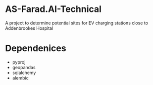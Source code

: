 # AS-Farad.AI-Technical
A project to determine potential sites for EV charging stations close to Addenbrookes Hospital

# Dependenices
* pyproj
* geopandas
* sqlalchemy
* alembic
